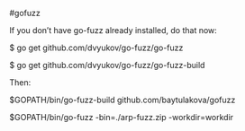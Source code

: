 #gofuzz

If you don’t have go-fuzz already installed, do that now:

$ go get github.com/dvyukov/go-fuzz/go-fuzz

$ go get github.com/dvyukov/go-fuzz/go-fuzz-build

Then:

$GOPATH/bin/go-fuzz-build github.com/baytulakova/gofuzz

$GOPATH/bin/go-fuzz -bin=./arp-fuzz.zip -workdir=workdir
